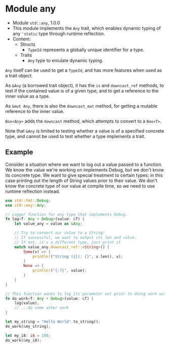 # Module any

- Module `std::any`, 1.0.0
- This module implements the `Any` trait, which enables dynamic typing of any `'static` type through runtime reflection.
- Content:
  - Structs
    - `TypeId` represents a globally unique identifier for a type.
  - Traits
    - `Any` type to emulate dynamic typing.


`Any` itself can be used to get a `TypeId`, and has more features when used as a trait object.

As `&Any` (a borrowed trait object), it has the `is` and `downcast_ref` methods, to test if the contained value is of a given type, and to get a reference to the inner value as a type.

As `&mut Any`, there is also the `downcast_mut` method, for getting a mutable reference to the inner value. 

`Box<Any>` adds the `downcast` method, which attempts to convert to a `Box<T>`.

Note that `&Any` is limited to testing whether a value is of a specified concrete type, and cannot be used to test whether a type implements a trait.


## Example

Consider a situation where we want to log out a value passed to a function. We know the value we're working on implements Debug, but we don't know its concrete type. We want to give special treatment to certain types: in this case printing out the length of String values prior to their value. We don't know the concrete type of our value at compile time, so we need to use runtime reflection instead.


```rust
use std::fmt::Debug;
use std::any::Any;

// Logger function for any type that implements Debug.
fn log<T: Any + Debug>(value: &T) {
    let value_any = value as &Any;

    // Try to convert our value to a String:
    // If successful, we want to output its len and value.
    // If not, it's a different type, just print it
    match value_any.downcast_ref::<String>() {
        Some(v) => {
            println!("String ({}): {}", v.len(), v);
        }
        None => {
            println!("{:?}", value);
        }
    }
}

// This function wants to log its parameter out prior to doing work with it.
fn do_work<T: Any + Debug>(value: &T) {
    log(value);
    // ...do some other work
}

let my_string = "Hello World".to_string();
do_work(&my_string);

let my_i8: i8 = 100;
do_work(&my_i8);
```
